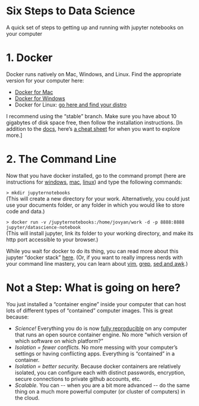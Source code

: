 # Six Steps to Data Science
A quick set of steps to getting up and running with jupyter notebooks on your computer


# 1. Docker
Docker runs natively on Mac, Windows, and Linux.  Find the appropriate version for your computer here: 
- [Docker for Mac](https://docs.docker.com/docker-for-mac/)
- [Docker for Windows](https://docs.docker.com/docker-for-windows/)
- Docker for Linux: [go here and find your distro](https://docs.docker.com/)

I recommend using the “stable” branch. Make sure you have about 10 gigabytes of disk space free, then follow the installation instructions. 
[In addition to the [docs](https://docs.docker.com/), here’s [a cheat sheet](https://github.com/wsargent/docker-cheat-sheet) for when you want to explore more.]

# 2. The Command Line
Now that you have docker installed, go to the command prompt (here are instructions for [windows](http://www.digitalcitizen.life/7-ways-launch-command-prompt-windows-7-windows-8), [mac](https://developer.apple.com/library/content/documentation/OpenSource/Conceptual/ShellScripting/BeforeYouBegin/BeforeYouBegin.html#//apple_ref/doc/uid/TP40004268-CH1-SW1), [linux](https://www.linux.com/learn/how-use-linux-command-line-basics-cli)) and type the following commands: 

`> mkdir jupyternotebooks`    
(This will create a new directory for your work. Alternatively, you could just use your documents folder, or any folder in which you would like to store code and data.)

`> docker run -v /jupyternotebooks:/home/jovyan/work -d -p 8888:8888 jupyter/datascience-notebook`    
(This will install jupyter, link its folder to your working directory, and make its http port accessible to your browser.)


While you wait for docker to do its thing, you can read more about this jupyter “docker stack” [here](https://github.com/jupyter/docker-stacks/tree/master/datascience-notebook).  (Or, if you want to really impress nerds with your command line mastery, you can learn about [vim](http://www.labnol.org/internet/learning-vim-for-beginners/28820/), [grep](https://quickleft.com/blog/command-line-tutorials-finding-grepping/), [sed and awk](https://quickleft.com/blog/command-line-tutorials-sed-awk/).)

# Not a Step: What is going on here? 
You just installed a “container engine” inside your computer that can host lots of different types of “contained” computer images.  This is great because:
* _Science!_ Everything you do is now [fully reproducible](https://arxiv.org/pdf/1410.0846.pdf) on any computer that runs an open source container engine. No more “which version of which software on which platform?” 
* _Isolation = fewer conflicts._ No more messing with your computer’s settings or having conflicting apps. Everything is “contained” in a container.  
* _Isolation = better security._ Because docker containers are relatively isolated, you can configure each with distinct passwords, encryption, secure connections to private github accounts, etc. 
* _Scalable._ You can -- when you are a bit more advanced -- do the same thing on a much more powerful computer (or cluster of computers) in the cloud. 
